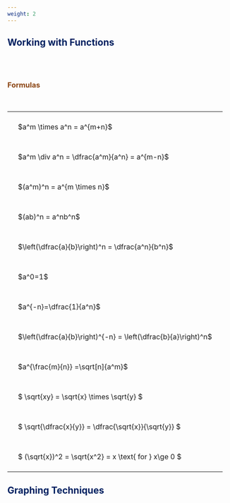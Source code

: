 ```yaml
---
weight: 2
---
```


## <span style="color:RGB(0,32,96"> Working with Functions </span> 
<br>


<br>


###  <span style="color:RGB(139,69,19)"> Formulas </span>
<br>
<style type="text/css">
#T_standard_a9b7830f6fdf0b9e th.col_heading {
  text-align: left;
  font-size: 1em;
}
#T_standard_a9b7830f6fdf0b9e td {
  text-align: left;
  font-size: 1em;
  padding: 1.5em;
}
</style>
<table id="T_standard_a9b7830f6fdf0b9e">
  <thead>
  </thead>
  <tbody>
    <tr>
      <td id="T_standard_a9b7830f6fdf0b9e_row0_col0" class="data row0 col0" >$a^m \times a^n = a^{m+n}$</td>
    </tr>
    <tr>
      <td id="T_standard_a9b7830f6fdf0b9e_row1_col0" class="data row1 col0" >$a^m \div a^n = \dfrac{a^m}{a^n} = a^{m-n}$</td>
    </tr>
    <tr>
      <td id="T_standard_a9b7830f6fdf0b9e_row2_col0" class="data row2 col0" >$(a^m)^n = a^{m \times n}$</td>
    </tr>
    <tr>
      <td id="T_standard_a9b7830f6fdf0b9e_row3_col0" class="data row3 col0" >$(ab)^n = a^nb^n$</td>
    </tr>
    <tr>
      <td id="T_standard_a9b7830f6fdf0b9e_row4_col0" class="data row4 col0" >$\left(\dfrac{a}{b}\right)^n = \dfrac{a^n}{b^n}$</td>
    </tr>
    <tr>
      <td id="T_standard_a9b7830f6fdf0b9e_row5_col0" class="data row5 col0" >$a^0=1$</td>
    </tr>
    <tr>
      <td id="T_standard_a9b7830f6fdf0b9e_row6_col0" class="data row6 col0" >$a^{-n}=\dfrac{1}{a^n}$</td>
    </tr>
    <tr>
      <td id="T_standard_a9b7830f6fdf0b9e_row7_col0" class="data row7 col0" >$\left(\dfrac{a}{b}\right)^{-n} = \left(\dfrac{b}{a}\right)^n$</td>
    </tr>
    <tr>
      <td id="T_standard_a9b7830f6fdf0b9e_row8_col0" class="data row8 col0" >$a^{\frac{m}{n}} =\sqrt[n]{a^m}$</td>
    </tr>
    <tr>
      <td id="T_standard_a9b7830f6fdf0b9e_row9_col0" class="data row9 col0" >$ \sqrt{xy} = \sqrt{x} \times \sqrt{y} $</td>
    </tr>
    <tr>
      <td id="T_standard_a9b7830f6fdf0b9e_row10_col0" class="data row10 col0" >$ \sqrt{\dfrac{x}{y}} = \dfrac{\sqrt{x}}{\sqrt{y}} $</td>
    </tr>
    <tr>
      <td id="T_standard_a9b7830f6fdf0b9e_row11_col0" class="data row11 col0" >$ (\sqrt{x})^2 = \sqrt{x^2} = x \text{ for } x\ge 0 $</td>
    </tr>
  </tbody>
</table>


## <span style="color:RGB(0,32,96"> Graphing Techniques </span> 
<br>